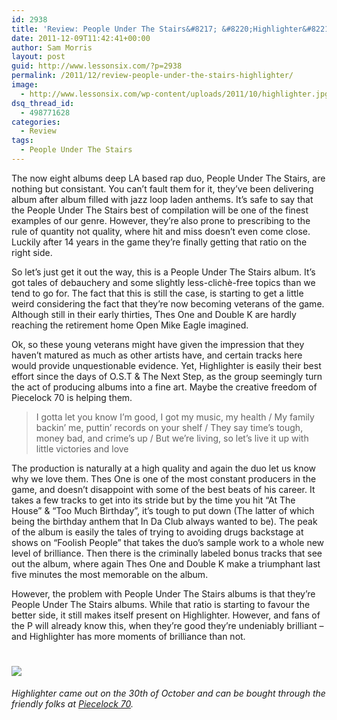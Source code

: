 ```yaml
---
id: 2938
title: 'Review: People Under The Stairs&#8217; &#8220;Highlighter&#8221;'
date: 2011-12-09T11:42:41+00:00
author: Sam Morris
layout: post
guid: http://www.lessonsix.com/?p=2938
permalink: /2011/12/review-people-under-the-stairs-highlighter/
image:
  - http://www.lessonsix.com/wp-content/uploads/2011/10/highlighter.jpg
dsq_thread_id:
  - 498771628
categories:
  - Review
tags:
  - People Under The Stairs
---
```

The now eight albums deep LA based rap duo, People Under The Stairs, are nothing but consistant. You can&#8217;t fault them for it, they&#8217;ve been delivering album after album filled with jazz loop laden anthems. It&#8217;s safe to say that the People Under The Stairs best of compilation will be one of the finest examples of our genre. However, they&#8217;re also prone to prescribing to the rule of quantity not quality, where hit and miss doesn&#8217;t even come close. Luckily after 14 years in the game they&#8217;re finally getting that ratio on the right side.

<!--more-->

So let&#8217;s just get it out the way, this is a People Under The Stairs album. It&#8217;s got tales of debauchery and some slightly less-clichè-free topics than we tend to go for. The fact that this is still the case, is starting to get a little weird considering the fact that they&#8217;re now becoming veterans of the game. Although still in their early thirties, Thes One and Double K are hardly reaching the retirement home Open Mike Eagle imagined.

Ok, so these young veterans might have given the impression that they haven&#8217;t matured as much as other artists have, and certain tracks here would provide unquestionable evidence. Yet, Highlighter is easily their best effort since the days of O.S.T & The Next Step, as the group seemingly turn the act of producing albums into a fine art. Maybe the creative freedom of Piecelock 70 is helping them.

> I gotta let you know I’m good, I got my music, my health / My family backin’ me, puttin’ records on your shelf / They say time’s tough, money bad, and crime’s up / But we’re living, so let’s live it up with little victories and love

The production is naturally at a high quality and again the duo let us know why we love them. Thes One is one of the most constant producers in the game, and doesn&#8217;t disappoint with some of the best beats of his career. It takes a few tracks to get into its stride but by the time you hit &#8220;At The House&#8221; & &#8220;Too Much Birthday&#8221;, it&#8217;s tough to put down (The latter of which being the birthday anthem that In Da Club always wanted to be). The peak of the album is easily the tales of trying to avoiding drugs backstage at shows on &#8220;Foolish People&#8221; that takes the duo&#8217;s sample work to a whole new level of brilliance. Then there is the criminally labeled bonus tracks that see out the album, where again Thes One and Double K make a triumphant last five minutes the most memorable on the album.

However, the problem with People Under The Stairs albums is that they&#8217;re People Under The Stairs albums. While that ratio is starting to favour the better side, it still makes itself present on Highlighter. However, and fans of the P will already know this, when they&#8217;re good they&#8217;re undeniably brilliant &#8211; and Highlighter has more moments of brilliance than not.

# ![](http://www.lessonsix.com/wp-content/themes/lessonsix/images/review_four.png)

_Highlighter came out on the 30th of October and can be bought through the friendly folks at [Piecelock 70](http://pl70.net/products/format/limited/pre-sale/)._